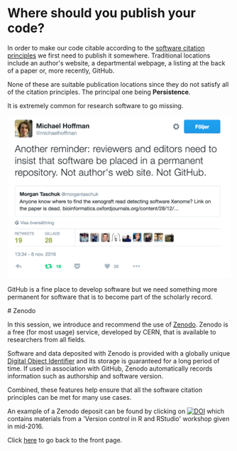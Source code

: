 # Where should you publish your code?

In order to make our code citable according to the [software citation principles](./software_citation.md) we first need to publish it somewhere. Traditional locations include an author's website, a departmental webpage, a listing at the back of a paper or, more recently, GitHub.

None of these are suitable publication locations since they do not satisfy all of the citation principles. The principal one being **Persistence**.

It is extremely common for research software to go missing.

![](./assets/tweets/code_archive_tweet.png)

GitHub is a fine place to develop software but we need something more permanent for software that is to become part of the scholarly record.

# Zenodo

In this session, we introduce and recommend the use of [Zenodo](https://zenodo.org/faq). Zenodo is a free (for most usage) service, developed by CERN, that is available to researchers from all fields.

Software and data deposited with Zenodo is provided with a globally unique [Digital Object Identifier](https://www.doi.org/) and its storage is guaranteed for a long period of time. If used in association with GitHub, Zenodo automatically records information such as authorship and software version.

Combined, these features help ensure that all the software citation principles can be met for many use cases.

An example of a Zenodo deposit can be found by clicking on [![DOI](https://zenodo.org/badge/DOI/10.5281/zenodo.61435.svg)](https://doi.org/10.5281/zenodo.61435) which contains materials from a 'Version control in R and RStudio' workshop given in mid-2016.

Click [here](README.md) to go back to the front page.
